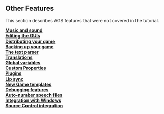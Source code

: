 Other Features
--------------

This section describes AGS features that were not covered in the
tutorial.

[**Music and sound**](MusAndSound)\
[**Editing the GUIs**](EditingGUIs)\
[**Distributing your game**](DistGame)\
[**Backing up your game**](BackingUpYourGame)\
[**The text parser**](TextParser)\
[**Translations**](Translations)\
[**Global variables**](GlobalVariables)\
[**Custom Properties**](CustomProperties)\
[**Plugins**](Plugins)\
[**Lip sync**](Lipsync)\
[**New Game templates**](Templates)\
[**Debugging features**](Debuggingfeatures)\
[**Auto-number speech files**](AutonumberSpeechFiles)\
[**Integration with Windows**](IntegrationWithWindows)\
[**Source Control integration**](SourceControl)

